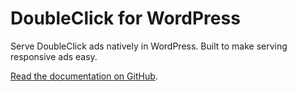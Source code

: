 # DoubleClick for WordPress 

Serve DoubleClick ads natively in WordPress. Built to make serving responsive ads easy.

[Read the documentation on GitHub](https://github.com/INN/DoubleClick-for-WordPress/tree/master/docs).
